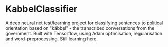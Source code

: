 # KabbelClassifier
A deep neural net test/learning project for classifying sentences to political orientation based on "käbbel" - the transcribed conversations from the government. Built with Tensorflow, using Adam optimisation, regularisation and word-preprocessing. Still learning here.

